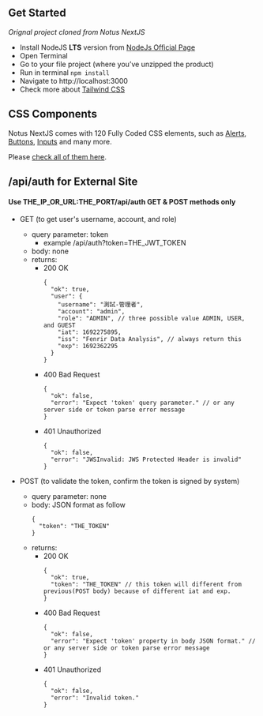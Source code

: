 ## Get Started

_Orignal project cloned from Notus NextJS_

- Install NodeJS **LTS** version from <a href="https://nodejs.org/en/">NodeJs Official Page</a>
- Open Terminal
- Go to your file project (where you’ve unzipped the product)
- Run in terminal `npm install`
- Navigate to http://localhost:3000
- Check more about [Tailwind CSS](https://tailwindcss.com/)

## CSS Components

Notus NextJS comes with 120 Fully Coded CSS elements, such as [Alerts](https://www.creative-tim.com/learning-lab/tailwind/nextjs/alerts/notus?ref=nnjs-github-readme), [Buttons](https://www.creative-tim.com/learning-lab/tailwind/nextjs/buttons/notus?ref=nnjs-github-readme), [Inputs](https://www.creative-tim.com/learning-lab/tailwind/nextjs/inputs/notus?ref=nnjs-github-readme) and many more.

Please [check all of them here](https://www.creative-tim.com/learning-lab/tailwind/nextjs/alerts/notus?ref=nnjs-github-readme).

## /api/auth for External Site

#### Use THE_IP_OR_URL:THE_PORT/api/auth GET & POST methods only

- GET (to get user's username, account, and role)

  - query parameter: token
    - example /api/auth?token=THE_JWT_TOKEN
  - body: none
  - returns:
    - 200 OK
      ```jsonc
      {
        "ok": true,
        "user": {
          "username": "測試-管理者",
          "account": "admin",
          "role": "ADMIN", // three possible value ADMIN, USER, and GUEST
          "iat": 1692275895,
          "iss": "Fenrir Data Analysis", // always return this
          "exp": 1692362295
        }
      }
      ```
    - 400 Bad Request
      ```jsonc
      {
        "ok": false,
        "error": "Expect 'token' query parameter." // or any server side or token parse error message
      }
      ```
    - 401 Unauthorized
      ```jsonc
      {
        "ok": false,
        "error": "JWSInvalid: JWS Protected Header is invalid"
      }
      ```

- POST (to validate the token, confirm the token is signed by system)
  - query parameter: none
  - body: JSON format as follow
    ```jsonc
    {
      "token": "THE_TOKEN"
    }
    ```
  - returns:
    - 200 OK
      ```jsonc
      {
        "ok": true,
        "token": "THE_TOKEN" // this token will different from previous(POST body) because of different iat and exp.
      }
      ```
    - 400 Bad Request
      ```jsonc
      {
        "ok": false,
        "error": "Expect 'token' property in body JSON format." // or any server side or token parse error message
      }
      ```
    - 401 Unauthorized
      ```jsonc
      {
        "ok": false,
        "error": "Invalid token."
      }
      ```
